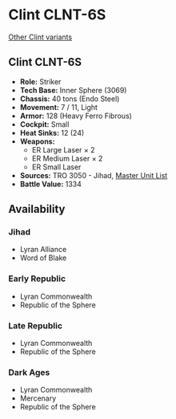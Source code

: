 # Clint CLNT-6S

[Other Clint variants](../clint.md)

## Clint CLNT-6S
- **Role:** Striker
- **Tech Base:** Inner Sphere (3069)
- **Chassis:** 40 tons (Endo Steel)
- **Movement:** 7 / 11, Light
- **Armor:** 128 (Heavy Ferro Fibrous)
- **Cockpit:** Small
- **Heat Sinks:** 12 (24)
- **Weapons:**
  - ER Large Laser × 2
  - ER Medium Laser × 2
  - ER Small Laser
- **Sources:** TRO 3050 - Jihad, [Master Unit List](http://masterunitlist.info/Unit/Details/651/clint-clnt-6s)
- **Battle Value:** 1334

## Availability

### Jihad
- Lyran Alliance
- Word of Blake

### Early Republic
- Lyran Commonwealth
- Republic of the Sphere

### Late Republic
- Lyran Commonwealth
- Republic of the Sphere

### Dark Ages
- Lyran Commonwealth
- Mercenary
- Republic of the Sphere

